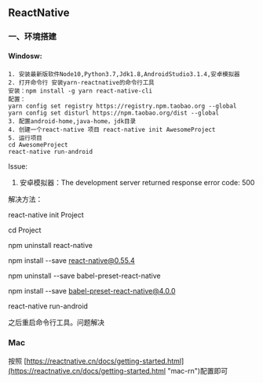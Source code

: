 ## ReactNative
### 一、环境搭建
#### Windosw:
    1. 安装最新版软件Node10,Python3.7,Jdk1.8,AndroidStudio3.1.4,安卓模拟器
    2. 打开命令行 安装yarn-reactnative的命令行工具
    安装：npm install -g yarn react-native-cli
    配置：
    yarn config set registry https://registry.npm.taobao.org --global
    yarn config set disturl https://npm.taobao.org/dist --global
    3. 配置android-home,java-home，jdk目录
    4. 创建一个react-native 项目 react-native init AwesomeProject
    5. 运行项目
    cd AwesomeProject
    react-native run-android

Issue:

1. 安卓模拟器：The development server returned response error code: 500

解决方法：

react-native init Project

cd Project

npm uninstall react-native

npm install --save react-native@0.55.4

npm uninstall --save babel-preset-react-native

npm install --save babel-preset-react-native@4.0.0

react-native run-android

之后重启命令行工具。问题解决

### Mac

按照 [https://reactnative.cn/docs/getting-started.html](https://reactnative.cn/docs/getting-started.html "mac-rn")配置即可